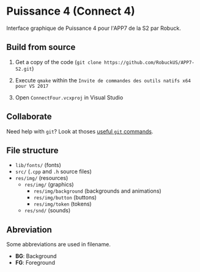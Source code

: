 # Puissance 4 (Connect 4)

Interface graphique de Puissance 4 pour l'APP7 de la S2 par Robuck.

## Build from source

1. Get a copy of the code (`git clone https://github.com/RobuckUS/APP7-S2.git`)

2. Execute `qmake` within the `Invite de commandes des outils natifs x64 pour VS 2017`

3. Open `ConnectFour.vcxproj` in Visual Studio


## Collaborate

Need help with `git`? Look at thoses [useful `git` commands](/CONTRIBUTING.md).

## File structure

- `lib/fonts/` (fonts)
- `src/` (`.cpp` and `.h` source files)
- `res/img/` (resources)
  - `res/img/` (graphics)
    - `res/img/background` (backgrounds and animations)
	- `res/img/button` (buttons)
	- `res/img/token` (tokens)
  - `res/snd/` (sounds)

## Abreviation

Some abbreviations are used in filename.

- **BG**: Background
- **FG**: Foreground

